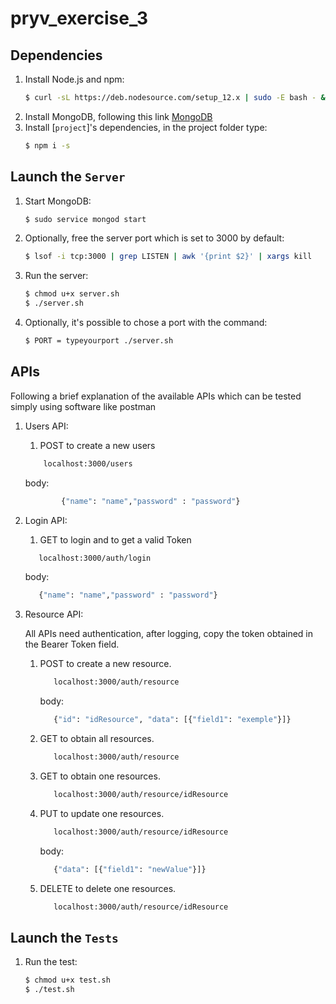 # pryv_exercise_3
## Dependencies
1. Install Node.js and npm:
    ```bash
    $ curl -sL https://deb.nodesource.com/setup_12.x | sudo -E bash - && sudo apt install -y nodejs
    ```
2. Install MongoDB, following this link [MongoDB](https://docs.mongodb.com/manual/tutorial/install-mongodb-on-ubuntu/#install-mongodb-community-edition-using-deb-packages)    
3. Install [`project`]'s dependencies, in the project folder type:
    ```bash
    $ npm i -s
    ```

## Launch the `Server` 
1. Start MongoDB:
    ```bash
    $ sudo service mongod start    
    ```
2. Optionally, free the  server port which is set to 3000 by default:
    ```bash
    $ lsof -i tcp:3000 | grep LISTEN | awk '{print $2}' | xargs kill
    ```
3. Run the server:
    ```bash
    $ chmod u+x server.sh
    $ ./server.sh
    ```
4. Optionally, it's possible to chose a port with the command:
    ```bash
    $ PORT = typeyourport ./server.sh
    ```
   
## APIs
Following a brief explanation of the available APIs which can be tested simply using software like postman
1. Users API:
    1. POST to create a new users 
    ```bash
        localhost:3000/users 
    ```
      body:
    ```bash
            {"name": "name","password" : "password"} 
    ```
2. Login API:
    1. GET to login and to get a valid Token
    ```bash
       localhost:3000/auth/login 
    ```
      body:
    ```bash
       {"name": "name","password" : "password"} 
    ```
3. Resource API:

    All APIs need authentication, after logging, copy the token obtained in the Bearer Token field.
    1. POST to create a new resource. 
        ```bash
           localhost:3000/auth/resource 
        ```
          body:
        ```bash
           {"id": "idResource", "data": [{"field1": "exemple"}]}
        ```
    2. GET to obtain all resources. 
        ```bash
           localhost:3000/auth/resource 
        ```
    3. GET to obtain one resources. 
        ```bash
           localhost:3000/auth/resource/idResource
        ```
    4. PUT to update one resources. 
        ```bash
           localhost:3000/auth/resource/idResource
        ```
        body:
        ```bash
           {"data": [{"field1": "newValue"}]}
        ```
    5. DELETE to delete one resources. 
        ```bash
           localhost:3000/auth/resource/idResource
        ```
  
## Launch the `Tests` 
1. Run the test:
    ```bash
    $ chmod u+x test.sh
    $ ./test.sh
    ```


